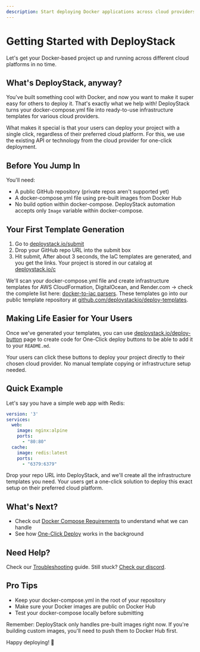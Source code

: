 ```yaml
---
description: Start deploying Docker applications across cloud providers with DeployStack. Step-by-step guide to generating infrastructure templates and enabling one-click deployments.
---
```


# Getting Started with DeployStack

Let's get your Docker-based project up and running across different cloud platforms in no time.

## What's DeployStack, anyway?

You've built something cool with Docker, and now you want to make it super easy for others to deploy it. That's exactly what we help with! DeployStack turns your docker-compose.yml file into ready-to-use infrastructure templates for various cloud providers.

What makes it special is that your users can deploy your project with a single click, regardless of their preferred cloud platform. For this, we use the existing API or technology from the cloud provider for one-click deployment.

## Before You Jump In

You'll need:

- A public GitHub repository (private repos aren't supported yet)
- A docker-compose.yml file using pre-built images from Docker Hub
- No build option within docker-compose. DeployStack automation accepts only `Image` variable within docker-compose.

## Your First Template Generation

1. Go to [deploystack.io/submit](https://deploystack.io/submit)
2. Drop your GitHub repo URL into the submit box
3. Hit submit, After about 3 seconds, the IaC templates are generated, and you get the links. Your project is stored in our catalog at [deploystack.io/c](https://deploystack.io/c)

We'll scan your docker-compose.yml file and create infrastructure templates for AWS CloudFormation, DigitalOcean, and Render.com -> check the complete list here: [docker-to-iac parsers](/docs/docker-to-iac/parser.md). These templates go into our public template repository at [github.com/deploystackio/deploy-templates](https://github.com/deploystackio/deploy-templates).

## Making Life Easier for Your Users

Once we've generated your templates, you can use [deploystack.io/deploy-button](https://deploystack.io/deploy-button) page to create code for One-Click deploy buttons to be able to add it to your `README.md`.

Your users can click these buttons to deploy your project directly to their chosen cloud provider. No manual template copying or infrastructure setup needed.

## Quick Example

Let's say you have a simple web app with Redis:

```yaml
version: '3'
services:
  web:
    image: nginx:alpine
    ports:
      - "80:80"
  cache:
    image: redis:latest
    ports:
      - "6379:6379"
```

Drop your repo URL into DeployStack, and we'll create all the infrastructure templates you need. Your users get a one-click solution to deploy this exact setup on their preferred cloud platform.

## What's Next?

- Check out [Docker Compose Requirements](./docker-compose-requirements.md) to understand what we can handle
- See how [One-Click Deploy](./one-click-deploy.md) works in the background

## Need Help?

Check our [Troubleshooting](./troubleshooting.md) guide. Still stuck? [Check our discord](https://discord.gg/UjFWwByB).

## Pro Tips

- Keep your docker-compose.yml in the root of your repository
- Make sure your Docker images are public on Docker Hub
- Test your docker-compose locally before submitting

Remember: DeployStack only handles pre-built images right now. If you're building custom images, you'll need to push them to Docker Hub first.

Happy deploying! 🚀
